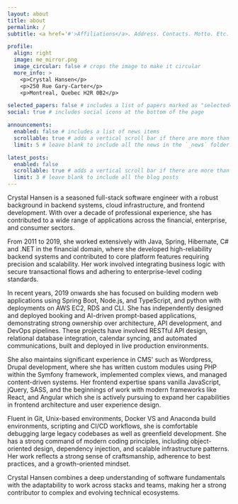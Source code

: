 ```yaml
---
layout: about
title: about
permalink: /
subtitle: <a href='#'>Affiliations</a>. Address. Contacts. Motto. Etc.

profile:
  align: right
  image: me_mirror.png
  image_circular: false # crops the image to make it circular
  more_info: >
    <p>Crystal Hansen</p>
    <p>250 Rue Gary-Carter</p>
    <p>Montreal, Quebec H2R 0B2</p>

selected_papers: false # includes a list of papers marked as "selected={true}"
social: true # includes social icons at the bottom of the page

announcements:
  enabled: false # includes a list of news items
  scrollable: true # adds a vertical scroll bar if there are more than 3 news items
  limit: 5 # leave blank to include all the news in the `_news` folder

latest_posts:
  enabled: false
  scrollable: true # adds a vertical scroll bar if there are more than 3 new posts items
  limit: 3 # leave blank to include all the blog posts
---
```


Crystal Hansen is a seasoned full-stack software engineer with a robust background in backend systems, cloud infrastructure, and frontend development. With over a decade of professional experience, she has contributed to a wide range of applications across the financial, enterprise, and consumer sectors.

From 2011 to 2019, she worked extensively with Java, Spring, Hibernate, C# and .NET in the financial domain, where she developed high-reliability backend systems and contributed to core platform features requiring precision and scalability. Her work involved integrating business logic with secure transactional flows and adhering to enterprise-level coding standards.

In recent years, 2019 onwards she has focused on building modern web applications using Spring Boot, Node.js, and TypeScript, and python with deployments on AWS EC2, RDS and CLI. She has independently designed and deployed booking and AI-driven prompt-based applications, demonstrating strong ownership over architecture, API development, and DevOps pipelines. These projects have involved RESTful API design, relational database integration, calendar syncing, and automated communications, built and deployed in live production environments.

She also maintains significant experience in CMS' such as Wordpress, Drupal development, where she has written custom modules using PHP within the Symfony framework, implemented complex views, and managed content-driven systems. Her frontend expertise spans vanilla JavaScript, jQuery, SASS, and the beginnings of work with modern frameworks like React, and Angular which she is actively pursuing to expand her capabilities in frontend architecture and user experience design.

Fluent in Git, Unix-based environments, Docker VS and Anaconda build environments, scripting and CI/CD workflows, she is comfortable debugging large legacy codebases as well as greenfield development. She has a strong command of modern coding principles, including object-oriented design, dependency injection, and scalable infrastructure patterns. Her work reflects a strong sense of craftsmanship, adherence to best practices, and a growth-oriented mindset.

Crystal Hansen combines a deep understanding of software fundamentals with the adaptability to work across stacks and teams, making her a strong contributor to complex and evolving technical ecosystems.
